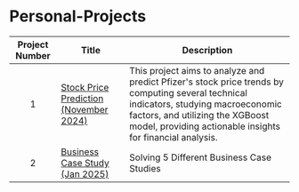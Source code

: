 # Personal-Projects
| Project Number | Title | Description |
| :-----------: | ----------- |----------- |
| 1 | [Stock Price Prediction (November 2024)](./Stock-Price-Prediction-November-2024) | This project aims to analyze and predict Pfizer's stock price trends by computing several technical indicators, studying macroeconomic factors, and utilizing the XGBoost model, providing actionable insights for financial analysis. |
| 2 | [Business Case Study (Jan 2025)](./Pricing-Case-Study-Jan-2025) | Solving 5 Different Business Case Studies | 




